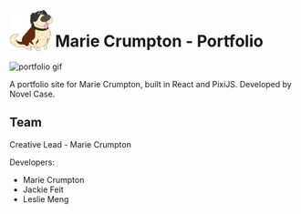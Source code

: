  <img src="public/siteAssets/hobbesTalking.png" alt="dog website link" align="left" width="80"/>
 
 # Marie Crumpton - Portfolio

<p float="left">
<img src="public/siteAssets/portfolio.gif" alt="portfolio gif" width="60%"/>
</p>

A portfolio site for Marie Crumpton, built in React and PixiJS. Developed by Novel Case.

<!-- <p float="left">
<img src="public/siteAssets/hobbesTalking.png" alt="dog website link" width="400"/>
</p> -->

## Team

Creative Lead - Marie Crumpton

Developers:

- Marie Crumpton
- Jackie Feit
- Leslie Meng
